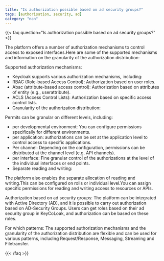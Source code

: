 ```yaml
---
title: "Is authorization possible based on ad security groups?"
tags: [authorisation, security, ad]
category: "nan"
---
```


<!-- QUESTION -->

{{< faq question="Is authorization possible based on ad security groups?" >}}

<!-- ANSWER -->

The platform offers a number of authorization mechanisms to control access to exposed interfaces.Here are some of the supported mechanisms and information on the granularity of the authorization distribution:

Supported authorization mechanisms:
- Keycloak supports various authorization mechanisms, including:
- RBAC (Role-based Access Control): Authorization based on user roles.
- Abac (attribute-based access control): Authorization based on attributes of entity (e.g., userattribute).
- ACLS (Access Control Lists): Authorization based on specific access control lists.
- Granularity of the authorization distribution:

Permits can be granular on different levels, including:
- per developmental environment: You can configure permissions specifically for different environments.
- per application: authorizations can be set at the application level to control access to specific applications.
- Per channel: Depending on the configuration, permissions can be distributed at the channel level (e.g. API channels).
- per interface: Fine granular control of the authorizations at the level of the individual interfaces or end points.
- Separate reading and writing:

The platform also enables the separate allocation of reading and writing.This can be configured on rolls or individual level.You can assign specific permissions for reading and writing access to resources or APIs.

Authorization based on ad security groups:
The platform can be integrated with Active Directory (AD), and it is possible to carry out authorization based on AD-Security Groups.
Users can get roles based on their ad security group in KeyCoLoak, and authorization can be based on these roles.

For which patterns:
The supported authorization mechanisms and the granularity of the authorization distribution are flexible and can be used for various patterns, including Request/Response, Messaging, Streaming and Filetransfer.

{{< /faq >}}
